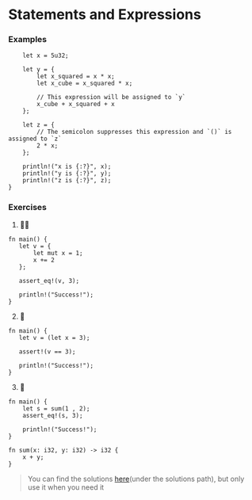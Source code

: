 # Statements and Expressions

### Examples

```rust,editablefn main() {
    let x = 5u32;

    let y = {
        let x_squared = x * x;
        let x_cube = x_squared * x;

        // This expression will be assigned to `y`
        x_cube + x_squared + x
    };

    let z = {
        // The semicolon suppresses this expression and `()` is assigned to `z`
        2 * x;
    };

    println!("x is {:?}", x);
    println!("y is {:?}", y);
    println!("z is {:?}", z);
}
```

### Exercises

1. 🌟🌟

```rust,editable// Make it work with two ways
fn main() {
   let v = {
       let mut x = 1;
       x += 2
   };

   assert_eq!(v, 3);

   println!("Success!");
}
```

2. 🌟

```rust,editable
fn main() {
   let v = (let x = 3);

   assert!(v == 3);

   println!("Success!");
}
```

3. 🌟

```rust,editable
fn main() {
    let s = sum(1 , 2);
    assert_eq!(s, 3);

    println!("Success!");
}

fn sum(x: i32, y: i32) -> i32 {
    x + y;
}
```

> You can find the solutions [here](https://github.com/sunface/rust-by-practice)(under the solutions path), but only use it when you need it
